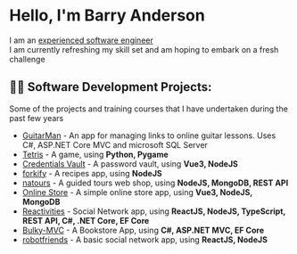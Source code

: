 <h1>Hello, I'm Barry Anderson</h1>

I am an [experienced software engineer][linkedin]  
I am currently refreshing my skill set and am hoping to embark on a fresh challenge
  
<h2>👨‍💻 Software Development Projects:</h2>

Some of the projects and training courses that I have undertaken during the past few years

  - [GuitarMan](https://github.com/Barry-Fraser-Anderson/MyCreds) - An app for managing links to online guitar lessons. Uses C#, ASP.NET Core MVC and microsoft SQL Server
  - [Tetris](https://github.com/Barry-Fraser-Anderson/Tetris) - A game, using **Python, Pygame**
  - [Credentials Vault](https://github.com/Barry-Fraser-Anderson/MyCreds) - A password vault, using **Vue3, NodeJS**
  - [forkify](https://github.com/Barry-Fraser-Anderson/forkify) - A recipes app, using **NodeJS**
  - [natours](https://github.com/Barry-Fraser-Anderson/natours) - A guided tours web shop, using **NodeJS, MongoDB, REST API**
  - [Online Store](https://github.com/Barry-Fraser-Anderson/VueJs3-Mk2) - A simple online store app, using **Vue3, NodeJS, MongoDB**
  - [Reactivities](https://github.com/Barry-Fraser-Anderson/Reactivities) - Social Network app, using **ReactJS, NodeJS, TypeScript, REST API, C#, .NET Core, EF Core**
  - [Bulky-MVC](https://github.com/Barry-Fraser-Anderson/Bulky-MVC) - A Bookstore App, using **C#, ASP.NET MVC, EF Core**
  - [robotfriends](https://github.com/Barry-Fraser-Anderson/robotfriends) - A basic social network app, using **ReactJS, NodeJS**


[linkedin]: https://linkedin.com/in/Barry-Fraser-Anderson



<!--
[<img align="left" alt="Barry Anderson| LinkedIn" width="22px" src="https://cdn.jsdelivr.net/npm/simple-icons@v3/icons/linkedin.svg" />][linkedin]

Here are some ideas to get you started:

- 🔭 I’m currently working on ...
- 🌱 I’m currently learning ...
- 👯 I’m looking to collaborate on ...
- 🤔 I’m looking for help with ...
- 💬 Ask me about ...
- 📫 How to reach me: ...
- 😄 Pronouns: ...
- ⚡ Fun fact: ...
-->
